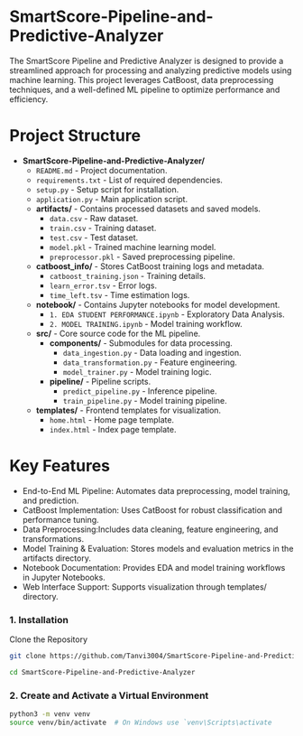 # SmartScore-Pipeline-and-Predictive-Analyzer

The SmartScore Pipeline and Predictive Analyzer is designed to provide a streamlined approach for processing and analyzing predictive models using machine learning. This project leverages CatBoost, data preprocessing techniques, and a well-defined ML pipeline to optimize performance and efficiency.

# Project Structure

- **SmartScore-Pipeline-and-Predictive-Analyzer/**
  - `README.md` - Project documentation.
  - `requirements.txt` - List of required dependencies.
  - `setup.py` - Setup script for installation.
  - `application.py` - Main application script.
  - **artifacts/** - Contains processed datasets and saved models.
    - `data.csv` - Raw dataset.
    - `train.csv` - Training dataset.
    - `test.csv` - Test dataset.
    - `model.pkl` - Trained machine learning model.
    - `preprocessor.pkl` - Saved preprocessing pipeline.
  - **catboost_info/** - Stores CatBoost training logs and metadata.
    - `catboost_training.json` - Training details.
    - `learn_error.tsv` - Error logs.
    - `time_left.tsv` - Time estimation logs.
  - **notebook/** - Contains Jupyter notebooks for model development.
    - `1. EDA STUDENT PERFORMANCE.ipynb` - Exploratory Data Analysis.
    - `2. MODEL TRAINING.ipynb` - Model training workflow.
  - **src/** - Core source code for the ML pipeline.
    - **components/** - Submodules for data processing.
      - `data_ingestion.py` - Data loading and ingestion.
      - `data_transformation.py` - Feature engineering.
      - `model_trainer.py` - Model training logic.
    - **pipeline/** - Pipeline scripts.
      - `predict_pipeline.py` - Inference pipeline.
      - `train_pipeline.py` - Model training pipeline.
  - **templates/** - Frontend templates for visualization.
    - `home.html` - Home page template.
    - `index.html` - Index page template.


# Key Features
- End-to-End ML Pipeline: Automates data preprocessing, model training, and prediction.
- CatBoost Implementation: Uses CatBoost for robust classification and performance tuning.
- Data Preprocessing:Includes data cleaning, feature engineering, and transformations.
- Model Training & Evaluation: Stores models and evaluation metrics in the artifacts directory.
- Notebook Documentation: Provides EDA and model training workflows in Jupyter Notebooks.
- Web Interface Support: Supports visualization through templates/ directory.

### 1. Installation
Clone the Repository
``` bash
git clone https://github.com/Tanvi3004/SmartScore-Pipeline-and-Predictive-Analyzer.git
```
``` bash
cd SmartScore-Pipeline-and-Predictive-Analyzer
```
### 2. Create and Activate a Virtual Environment
``` bash
python3 -m venv venv
source venv/bin/activate  # On Windows use `venv\Scripts\activate
```

